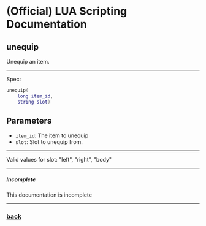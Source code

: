 
# (Official) LUA Scripting Documentation

## unequip

Unequip an item.

___

Spec:

```lua
unequip(
	long item_id,
	string slot)
```

## Parameters

- `item_id`: The item to unequip
- `slot`: Slot to unequip from.

___

Valid values for slot: "left", "right", "body"

___

##### Incomplete

This documentation is incomplete

___

### [back](../inventory)
